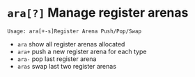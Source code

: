 <!-- TITLE: ara -->

#  `ara[?]` Manage register arenas


```
Usage: ara[+-s]Register Arena Push/Pop/Swap
```


- `ara` show all register arenas allocated
- `ara+` push a new register arena for each type
- `ara-` pop last register arena
- `aras` swap last two register arenas
